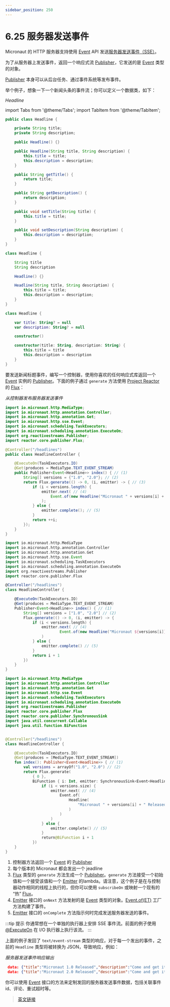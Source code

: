 ```yaml
---
sidebar_position: 250
---
```


# 6.25 服务器发送事件

Micronaut 的 HTTP 服务器支持使用 [Event](https://docs.micronaut.io/3.8.4/api/io/micronaut/http/sse/Event.html) API 发送[服务器发送事件（SSE）](https://en.wikipedia.org/wiki/Server-sent_events)。

为了从服务器上发送事件，返回一个响应式流 [Publisher](http://www.reactive-streams.org/reactive-streams-1.0.3-javadoc/org/reactivestreams/Publisher.html)，它发送的是 [Event](https://docs.micronaut.io/3.8.4/api/io/micronaut/http/sse/Event.html) 类型的对象。

[Publisher](http://www.reactive-streams.org/reactive-streams-1.0.3-javadoc/org/reactivestreams/Publisher.html) 本身可以从后台任务、通过事件系统等发布事件。

举个例子，想象一下一个新闻头条的事件流；你可以定义一个数据类，如下：

*Headline*

import Tabs from '@theme/Tabs';
import TabItem from '@theme/TabItem';

<Tabs>
  <TabItem value="Java" label="Java" default>

```java
public class Headline {

    private String title;
    private String description;

    public Headline() {}

    public Headline(String title, String description) {
        this.title = title;
        this.description = description;
    }

    public String getTitle() {
        return title;
    }

    public String getDescription() {
        return description;
    }

    public void setTitle(String title) {
        this.title = title;
    }

    public void setDescription(String description) {
        this.description = description;
    }
}
```

  </TabItem>
  <TabItem value="Groovy" label="Groovy">

```groovy
class Headline {

    String title
    String description

    Headline() {}

    Headline(String title, String description) {
        this.title = title;
        this.description = description;
    }
}
```

  </TabItem>
  <TabItem value="Kotlin" label="Kotlin">

```kt
class Headline {

    var title: String? = null
    var description: String? = null

    constructor()

    constructor(title: String, description: String) {
        this.title = title
        this.description = description
    }
}
```

  </TabItem>
</Tabs>

要发送新闻标题事件，编写一个控制器，使用你喜欢的任何响应式库返回一个 [Event](https://docs.micronaut.io/3.8.4/api/io/micronaut/http/sse/Event.html) 实例的 [Publisher](http://www.reactive-streams.org/reactive-streams-1.0.3-javadoc/org/reactivestreams/Publisher.html)。下面的例子通过 `generate` 方法使用 [Project Reactor](https://projectreactor.io/) 的 [Flux](https://projectreactor.io/docs/core/release/api/reactor/core/publisher/Flux.html)：

*从控制器发布服务器发送事件*

<Tabs>
  <TabItem value="Java" label="Java" default>

```java
import io.micronaut.http.MediaType;
import io.micronaut.http.annotation.Controller;
import io.micronaut.http.annotation.Get;
import io.micronaut.http.sse.Event;
import io.micronaut.scheduling.TaskExecutors;
import io.micronaut.scheduling.annotation.ExecuteOn;
import org.reactivestreams.Publisher;
import reactor.core.publisher.Flux;

@Controller("/headlines")
public class HeadlineController {

    @ExecuteOn(TaskExecutors.IO)
    @Get(produces = MediaType.TEXT_EVENT_STREAM)
    public Publisher<Event<Headline>> index() { // (1)
        String[] versions = {"1.0", "2.0"}; // (2)
        return Flux.generate(() -> 0, (i, emitter) -> { // (3)
            if (i < versions.length) {
                emitter.next( // (4)
                    Event.of(new Headline("Micronaut " + versions[i] + " Released", "Come and get it"))
                );
            } else {
                emitter.complete(); // (5)
            }
            return ++i;
        });
    }
}
```

  </TabItem>
  <TabItem value="Groovy" label="Groovy">

```groovy
import io.micronaut.http.MediaType
import io.micronaut.http.annotation.Controller
import io.micronaut.http.annotation.Get
import io.micronaut.http.sse.Event
import io.micronaut.scheduling.TaskExecutors
import io.micronaut.scheduling.annotation.ExecuteOn
import org.reactivestreams.Publisher
import reactor.core.publisher.Flux

@Controller("/headlines")
class HeadlineController {

    @ExecuteOn(TaskExecutors.IO)
    @Get(produces = MediaType.TEXT_EVENT_STREAM)
    Publisher<Event<Headline>> index() { // (1)
        String[] versions = ["1.0", "2.0"] // (2)
        Flux.generate(() -> 0, (i, emitter) -> {
            if (i < versions.length) {
                emitter.next( // (4)
                        Event.of(new Headline("Micronaut ${versions[i]} Released", "Come and get it"))
                )
            } else {
                emitter.complete() // (5)
            }
            return i + 1
        })
    }
}
```

  </TabItem>
  <TabItem value="Kotlin" label="Kotlin">

```kt
import io.micronaut.http.MediaType
import io.micronaut.http.annotation.Controller
import io.micronaut.http.annotation.Get
import io.micronaut.http.sse.Event
import io.micronaut.scheduling.TaskExecutors
import io.micronaut.scheduling.annotation.ExecuteOn
import org.reactivestreams.Publisher
import reactor.core.publisher.Flux
import reactor.core.publisher.SynchronousSink
import java.util.concurrent.Callable
import java.util.function.BiFunction


@Controller("/headlines")
class HeadlineController {

    @ExecuteOn(TaskExecutors.IO)
    @Get(produces = [MediaType.TEXT_EVENT_STREAM])
    fun index(): Publisher<Event<Headline>> { // (1)
        val versions = arrayOf("1.0", "2.0") // (2)
        return Flux.generate(
            { 0 },
            BiFunction { i: Int, emitter: SynchronousSink<Event<Headline>> ->  // (3)
                if (i < versions.size) {
                    emitter.next( // (4)
                        Event.of(
                            Headline(
                                "Micronaut " + versions[i] + " Released", "Come and get it"
                            )
                        )
                    )
                } else {
                    emitter.complete() // (5)
                }
                return@BiFunction i + 1
            })
    }
}
```

  </TabItem>
</Tabs>

1. 控制器方法返回一个 [Event](https://docs.micronaut.io/3.8.4/api/io/micronaut/http/sse/Event.html) 的 [Publisher](http://www.reactive-streams.org/reactive-streams-1.0.3-javadoc/org/reactivestreams/Publisher.html)
2. 每个版本的 Micronaut 都会发出一个 jeadline
3. [Flux](https://projectreactor.io/docs/core/release/api/reactor/core/publisher/Flux.html) 类型的 `generate` 方法生成一个 [Publisher](http://www.reactive-streams.org/reactive-streams-1.0.3-javadoc/org/reactivestreams/Publisher.html)。`generate` 方法接受一个初始值和一个接受该值和一个 [Emitter](http://reactivex.io/RxJava/2.x/javadoc/io/reactivex/Emitter.html) 的lambda。请注意，这个例子是在与控制器动作相同的线程上执行的，但你可以使用 `subscribeOn` 或映射一个现有的 “热” [Flux](https://projectreactor.io/docs/core/release/api/reactor/core/publisher/Flux.html)。
4. [Emitter](http://reactivex.io/RxJava/2.x/javadoc/io/reactivex/Emitter.html) 接口的 `onNext` 方法发射的是 [Event](https://docs.micronaut.io/3.8.4/api/io/micronaut/http/sse/Event.html) 类型的对象。[Event.of(ET)](https://docs.micronaut.io/3.8.4/api/io/micronaut/http/sse/Event.html#of-ET-) 工厂方法构建了事件。
5. [Emitter](http://reactivex.io/RxJava/2.x/javadoc/io/reactivex/Emitter.html) 接口的 `onComplete` 方法指示何时完成发送服务器发送的事件。

:::tip 提示
你通常想在一个单独的执行器上安排 SSE 事件流。前面的例子使用 [@ExecuteOn](https://docs.micronaut.io/3.8.4/api/io/micronaut/scheduling/annotation/ExecuteOn.html) 在 I/O 执行器上执行该流。
:::

上面的例子发回了 `text/event-stream` 类型的响应，对于每一个发出的事件，之前的 `Headline` 类型将被转换为 JSON，导致响应，例如：

*服务器发送事件响应输出*

```json
 data: {"title":"Micronaut 1.0 Released","description":"Come and get it"}
 data: {"title":"Micronaut 2.0 Released","description":"Come and get it"}
 ```

 你可以使用 [Event](https://docs.micronaut.io/3.8.4/api/io/micronaut/http/sse/Event.html) 接口的方法来定制发回的服务器发送事件数据，包括关联事件 id、评论、重试超时等。

> [英文链接](https://docs.micronaut.io/3.8.4/guide/index.html#sse)
